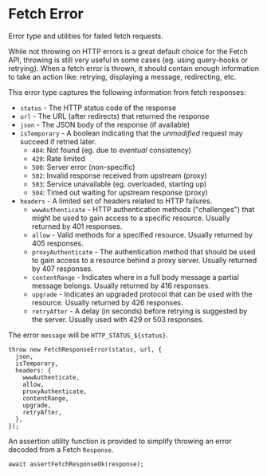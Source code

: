 # Fetch Error

Error type and utilities for failed fetch requests.

While not throwing on HTTP errors is a great default choice for the Fetch API, throwing is still very useful in some cases (eg. using query-hooks or retrying). When a fetch error is thrown, it should contain enough information to take an action like: retrying, displaying a message, redirecting, etc.

This error type captures the following information from fetch responses:

- `status` - The HTTP status code of the response
- `url` - The URL (after redirects) that returned the response
- `json` - The JSON body of the response (if available)
- `isTemporary` - A boolean indicating that the _unmodified_ request may
  succeed if retried later.
  - `404`: Not found (eg. due to _eventual_ consistency)
  - `429`: Rate limited
  - `500`: Server error (non-specific)
  - `502`: Invalid response received from upstream (proxy)
  - `503`: Service unavailable (eg. overloaded, starting up)
  - `504`: Timed out waiting for upstream response (proxy)
- `headers` - A limited set of headers related to HTTP failures.
  - `wwwAuthenticate` - HTTP authentication methods ("challenges") that might be used to gain access to a specific resource. Usually returned by 401 responses.
  - `allow` - Valid methods for a specified resource. Usually returned by 405 responses.
  - `proxyAuthenticate` - The authentication method that should be used to gain access to a resource behind a proxy server. Usually returned by 407 responses.
  - `contentRange` - Indicates where in a full body message a partial message belongs. Usually returned by 416 responses.
  - `upgrade` - Indicates an upgraded protocol that can be used with the resource. Usually returned by 426 responses.
  - `retryAfter` - A delay (in seconds) before retrying is suggested by the server. Usually used with 429 or 503 responses.


The error `message` will be `HTTP_STATUS_${status}`.

```tsx
throw new FetchResponseError(status, url, {
  json,
  isTemporary,
  headers: {
    wwwAuthenticate,
    allow,
    proxyAuthenticate,
    contentRange,
    upgrade,
    retryAfter,
  },
});
```

An assertion utility function is provided to simplify throwing an error decoded from a Fetch `Response`.

```tsx
await assertFetchResponseOk(response);
```
